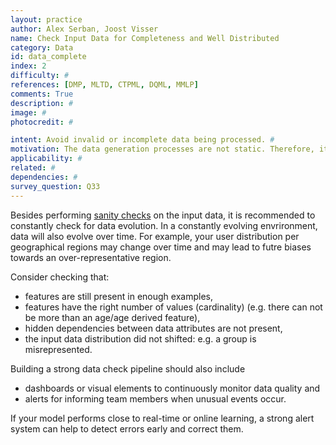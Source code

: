 ```yaml
---
layout: practice
author: Alex Serban, Joost Visser
name: Check Input Data for Completeness and Well Distributed
category: Data
id: data_complete
index: 2
difficulty: #
references: [DMP, MLTD, CTPML, DQML, MMLP]
comments: True
description: #
image: #
photocredit: #

intent: Avoid invalid or incomplete data being processed. #
motivation: The data generation processes are not static. Therefore, it is necessary to check that the data is still well distributed, complete and balanced. #
applicability: #
related: #
dependencies: #
survey_question: Q33
---
```


Besides performing <a href="/blog/2020/sanity_checks/">sanity checks</a> on the input data, it is recommended to constantly check for data evolution. In a constantly evolving envrironment, data will also evolve over time.
For example, your user distribution per geographical regions may change over time and may lead to futre biases towards an over-representative region.

Consider checking that:

- features are still present in enough examples,
- features have the right number of values (cardinality) (e.g. there can not be more than an age/age derived feature),
- hidden dependencies between data attributes are not present,
- the input data distribution did not shifted: e.g. a group is misrepresented.


Building a strong data check pipeline should also include
- dashboards or visual elements to continuously monitor data quality and
- alerts for informing team members when unusual events occur.

If your model performs close to real-time or online learning, a strong alert system can help to detect errors early and correct them.